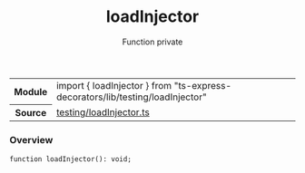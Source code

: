 <header class="symbol-info-header">    <h1 id="loadinjector">loadInjector</h1>    <label class="symbol-info-type-label function">Function</label>    <label class="api-type-label private">private</label>  </header>
<section class="symbol-info">      <table class="is-full-width">        <tbody>        <tr>          <th>Module</th>          <td>            <div class="lang-typescript">                <span class="token keyword">import</span> { loadInjector }                 <span class="token keyword">from</span>                 <span class="token string">"ts-express-decorators/lib/testing/loadInjector"</span>                            </div>          </td>        </tr>        <tr>          <th>Source</th>          <td>            <a href="https://github.com/Romakita/ts-express-decorators/blob/v2.0.0-2/src/testing/loadInjector.ts#L0-L0">                testing/loadInjector.ts            </a>        </td>        </tr>                </tbody>      </table>    </section>

### Overview

<pre><code class="typescript-lang">function <span class="token function">loadInjector</span><span class="token punctuation">(</span><span class="token punctuation">)</span><span class="token punctuation">:</span> <span class="token keyword">void</span><span class="token punctuation">;</span></code></pre>
